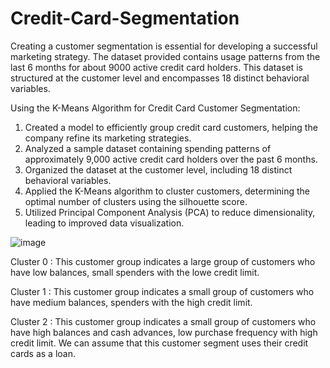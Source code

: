 # Credit-Card-Segmentation
Creating a customer segmentation is essential for developing a successful marketing strategy. The dataset provided contains usage patterns from the last 6 months for about 9000 active credit card holders. This dataset is structured at the customer level and encompasses 18 distinct behavioral variables.


Using the K-Means Algorithm for Credit Card Customer Segmentation:

1. Created a model to efficiently group credit card customers, helping the company refine its marketing strategies.
2. Analyzed a sample dataset containing spending patterns of approximately 9,000 active credit card holders over the past 6 months.
3. Organized the dataset at the customer level, including 18 distinct behavioral variables.
4. Applied the K-Means algorithm to cluster customers, determining the optimal number of clusters using the silhouette score.
5. Utilized Principal Component Analysis (PCA) to reduce dimensionality, leading to improved data visualization.

![image](https://github.com/rdpats/Credit-Card-Segmentation/assets/145058657/736948f3-1fa8-4666-a7e1-8c510eba0847)

Cluster 0 : This customer group indicates a large group of customers who have low balances, small spenders with the lowe credit limit.

Cluster 1 : This customer group indicates a small group of customers who have medium balances, spenders with the high credit limit.

Cluster 2 : This customer group indicates a small group of customers who have high balances and cash advances, low purchase frequency with high credit limit. We can assume that this customer segment uses their credit cards as a loan.

